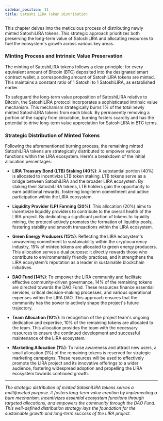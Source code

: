 ```yaml
---
sidebar_position: 11
title: Satoshi LIRA Token Distribution
---
```


This chapter delves into the meticulous process of distributing newly minted SatoshiLIRA tokens. This strategic approach prioritizes both preserving the long-term value of SatoshiLIRA and allocating resources to fuel the ecosystem's growth across various key areas.

### Minting Process and Intrinsic Value Preservation
The minting of SatoshiLIRA tokens follows a clear principle: for every equivalent amount of Bitcoin (BTC) deposited into the designated smart contract wallet, a corresponding amount of SatoshiLIRA tokens are minted. This maintains a constant ratio of 1 Satoshi to 1 SatoshiLIRA, as established earlier.

To safeguard the long-term value proposition of SatoshiLIRA relative to Bitcoin, the SatoshiLIRA protocol incorporates a sophisticated intrinsic value mechanism. This mechanism strategically burns 1% of the total newly minted SatoshiLIRA tokens from each block. By permanently removing a portion of the supply from circulation, burning fosters scarcity and has the potential to drive long-term value appreciation for SatoshiLIRA in BTC terms.

### Strategic Distribution of Minted Tokens
Following the aforementioned burning process, the remaining minted SatoshiLIRA tokens are strategically distributed to empower various functions within the LIRA ecosystem. Here's a breakdown of the initial allocation percentages:

- **LIRA Treasury Bond (LTB) Staking (40%)**: A substantial portion (40%) is allocated to incentivize LTB token staking. LTB tokens serve as a bridge between SatoshiLIRA and the broader LIRA ecosystem. By staking their SatoshiLIRA tokens, LTB holders gain the opportunity to earn additional rewards, fostering long-term commitment and active participation within the LIRA ecosystem.

- **Liquidity Provider (LP) Farming (20%)**: This allocation (20%) aims to incentivize liquidity providers to contribute to the overall health of the LIRA project. By dedicating a significant portion of tokens to liquidity mining, the protocol actively promotes the formation of liquidity pools, fostering stability and smooth transactions within the LIRA ecosystem.

- **Green Energy Producers (15%)**: Reflecting the LIRA ecosystem's unwavering commitment to sustainability within the cryptocurrency industry, 15% of minted tokens are allocated to green energy producers. This allocation serves a dual purpose: it directly rewards those who contribute to environmentally friendly practices, and it strengthens the LIRA ecosystem's reputation as a leader in sustainable blockchain initiatives.

- **DAO Fund (14%)**: To empower the LIRA community and facilitate effective community-driven governance, 14% of the remaining tokens are directed towards the DAO Fund. These resources finance essential services, critical decision-making processes, and various operational expenses within the LIRA DAO. This approach ensures that the community has the power to actively shape the project's future trajectory.

- **Team Allocation (10%)**: In recognition of the project team's ongoing dedication and expertise, 10% of the remaining tokens are allocated to the team. This allocation provides the team with the necessary resources to ensure the continued development and successful maintenance of the LIRA ecosystem.

- **Marketing Allocation (1%)**: To raise awareness and attract new users, a small allocation (1%) of the remaining tokens is reserved for strategic marketing campaigns. These resources will be used to effectively promote the LIRA project and its innovative offerings to a wider audience, fostering widespread adoption and propelling the LIRA ecosystem towards continued growth.

---

*The strategic distribution of minted SatoshiLIRA tokens serves a multifaceted purpose. It fosters long-term value creation by implementing a burn mechanism, incentivizes essential ecosystem functions through targeted allocations, and empowers the community through the DAO Fund. This well-defined distribution strategy lays the foundation for the sustainable growth and long-term success of the LIRA project.*